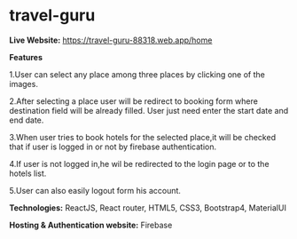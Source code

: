 # travel-guru
**Live Website:** https://travel-guru-88318.web.app/home

**Features**

   1.User can select any place among three places by clicking one of the images.

   2.After selecting a place user will be redirect to booking form where destination field will be already filled. User just need enter the start date and end date.

   3.When user tries to book hotels for the selected place,it will be checked that if user is logged in or not by firebase authentication.

   4.If user is not logged in,he wil be redirected to the login page or to the hotels list.

   5.User can also easily logout form his account.

**Technologies:** ReactJS, React router, HTML5, CSS3, Bootstrap4, MaterialUI

**Hosting & Authentication website:** Firebase
